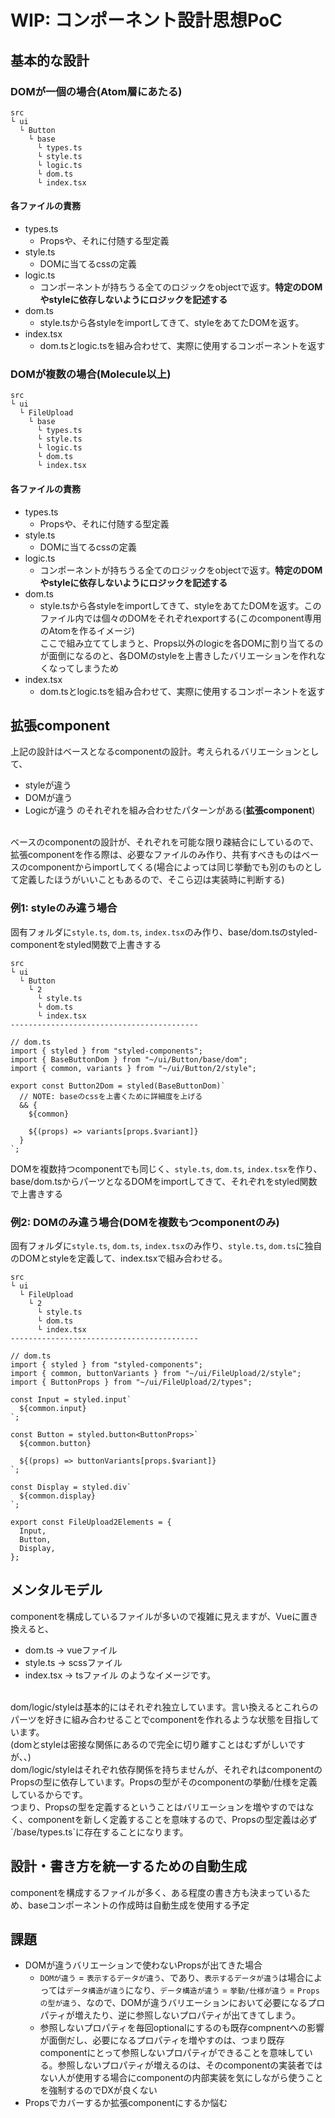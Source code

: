 # WIP: コンポーネント設計思想PoC

## 基本的な設計
### DOMが一個の場合(Atom層にあたる)
```
src
└ ui
  └ Button
    └ base
      └ types.ts
      └ style.ts
      └ logic.ts
      └ dom.ts
      └ index.tsx
```
#### 各ファイルの責務
- types.ts
  - Propsや、それに付随する型定義
- style.ts
  - DOMに当てるcssの定義
- logic.ts
  - コンポーネントが持ちうる全てのロジックをobjectで返す。**特定のDOMやstyleに依存しないようにロジックを記述する**
- dom.ts
  - style.tsから各styleをimportしてきて、styleをあてたDOMを返す。
- index.tsx
  - dom.tsとlogic.tsを組み合わせて、実際に使用するコンポーネントを返す

### DOMが複数の場合(Molecule以上)
```
src
└ ui
  └ FileUpload
    └ base
      └ types.ts
      └ style.ts
      └ logic.ts
      └ dom.ts
      └ index.tsx
```
#### 各ファイルの責務
- types.ts
  - Propsや、それに付随する型定義
- style.ts
  - DOMに当てるcssの定義
- logic.ts
  - コンポーネントが持ちうる全てのロジックをobjectで返す。**特定のDOMやstyleに依存しないようにロジックを記述する**
- dom.ts
  - style.tsから各styleをimportしてきて、styleをあてたDOMを返す。このファイル内では個々のDOMをそれぞれexportする(このcomponent専用のAtomを作るイメージ)
    <br />
    ここで組み立ててしまうと、Props以外のlogicを各DOMに割り当てるのが面倒になるのと、各DOMのstyleを上書きしたバリエーションを作れなくなってしまうため
- index.tsx
  - dom.tsとlogic.tsを組み合わせて、実際に使用するコンポーネントを返す
## 拡張component
上記の設計はベースとなるcomponentの設計。考えられるバリエーションとして、
- styleが違う
- DOMが違う
- Logicが違う
のそれぞれを組み合わせたパターンがある(**拡張component**)
<br />
ベースのcomponentの設計が、それぞれを可能な限り疎結合にしているので、拡張componentを作る際は、必要なファイルのみ作り、共有すべきものはベースのcomponentからimportしてくる(場合によっては同じ挙動でも別のものとして定義したほうがいいこともあるので、そこら辺は実装時に判断する)

### 例1: styleのみ違う場合
固有フォルダに`style.ts`, `dom.ts`, `index.tsx`のみ作り、base/dom.tsのstyled-componentをstyled関数で上書きする
```
src
└ ui
  └ Button
    └ 2
      └ style.ts
      └ dom.ts
      └ index.tsx
------------------------------------------

// dom.ts
import { styled } from "styled-components";
import { BaseButtonDom } from "~/ui/Button/base/dom";
import { common, variants } from "~/ui/Button/2/style";

export const Button2Dom = styled(BaseButtonDom)`
  // NOTE: baseのcssを上書くために詳細度を上げる
  && {
    ${common}

    ${(props) => variants[props.$variant]}
  }
`;
```
DOMを複数持つcomponentでも同じく、`style.ts`, `dom.ts`, `index.tsx`を作り、base/dom.tsからパーツとなるDOMをimportしてきて、それぞれをstyled関数で上書きする
### 例2: DOMのみ違う場合(DOMを複数もつcomponentのみ)
固有フォルダに`style.ts`, `dom.ts`, `index.tsx`のみ作り、`style.ts`, `dom.ts`に独自のDOMとstyleを定義して、index.tsxで組み合わせる。
```
src
└ ui
  └ FileUpload
    └ 2
      └ style.ts
      └ dom.ts
      └ index.tsx
------------------------------------------

// dom.ts
import { styled } from "styled-components";
import { common, buttonVariants } from "~/ui/FileUpload/2/style";
import { ButtonProps } from "~/ui/FileUpload/2/types";

const Input = styled.input`
  ${common.input}
`;

const Button = styled.button<ButtonProps>`
  ${common.button}

  ${(props) => buttonVariants[props.$variant]}
`;

const Display = styled.div`
  ${common.display}
`;

export const FileUpload2Elements = {
  Input,
  Button,
  Display,
};
```
## メンタルモデル
componentを構成しているファイルが多いので複雑に見えますが、Vueに置き換えると、
- dom.ts -> vueファイル
- style.ts -> scssファイル
- index.tsx -> tsファイル
のようなイメージです。
<br />
dom/logic/styleは基本的にはそれぞれ独立しています。言い換えるとこれらのパーツを好きに組み合わせることでcomponentを作れるような状態を目指しています。
<br />
(domとstyleは密接な関係にあるので完全に切り離すことはむずがしいですが、、)
<br />
dom/logic/styleはそれぞれ依存関係を持ちませんが、それぞれはcomponentのPropsの型に依存しています。Propsの型がそのcomponentの挙動/仕様を定義しているからです。
<br />
つまり、Propsの型を定義するということはバリエーションを増やすのではなく、componentを新しく定義することを意味するので、Propsの型定義は必ず`/base/types.ts`に存在することになります。

## 設計・書き方を統一するための自動生成
componentを構成するファイルが多く、ある程度の書き方も決まっているため、baseコンポーネントの作成時は自動生成を使用する予定

## 課題
- DOMが違うバリエーションで使わないPropsが出てきた場合
  - `DOMが違う` = `表示するデータが違う`、であり、`表示するデータが違う`は場合によっては`データ構造が違う`になり、`データ構造が違う` = `挙動/仕様が違う` = `Propsの型が違う`、なので、DOMが違うバリエーションにおいて必要になるプロパティが増えたり、逆に参照しないプロパティが出てきてしまう。
  - 参照しないプロパティを毎回optionalにするのも既存compnentへの影響が面倒だし、必要になるプロパティを増やすのは、つまり既存componentにとって参照しないプロパティができることを意味している。参照しないプロパティが増えるのは、そのcomponentの実装者ではない人が使用する場合にcomponentの内部実装を気にしながら使うことを強制するのでDXが良くない
- Propsでカバーするか拡張componentにするか悩む
